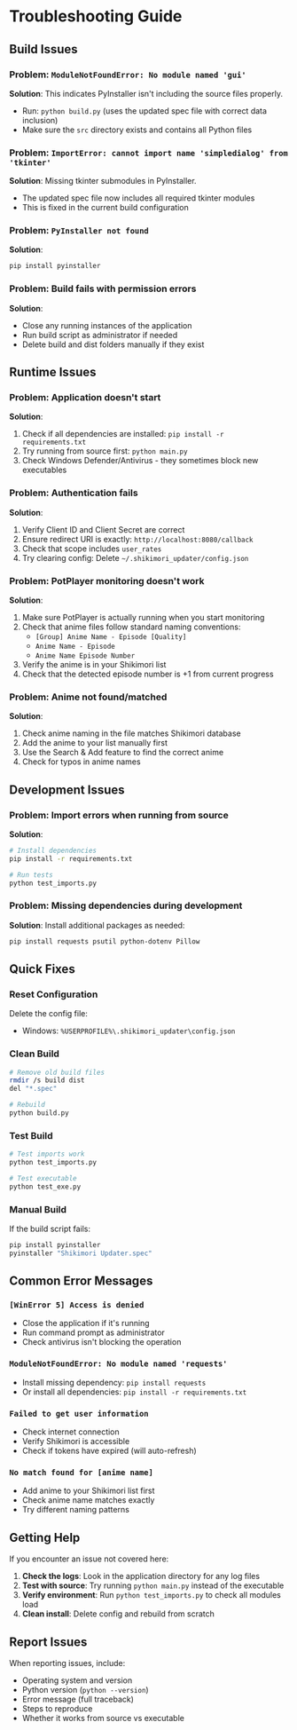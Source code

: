 # Troubleshooting Guide

## Build Issues

### Problem: `ModuleNotFoundError: No module named 'gui'`
**Solution**: This indicates PyInstaller isn't including the source files properly.
- Run: `python build.py` (uses the updated spec file with correct data inclusion)
- Make sure the `src` directory exists and contains all Python files

### Problem: `ImportError: cannot import name 'simpledialog' from 'tkinter'`
**Solution**: Missing tkinter submodules in PyInstaller.
- The updated spec file now includes all required tkinter modules
- This is fixed in the current build configuration

### Problem: `PyInstaller not found`
**Solution**: 
```bash
pip install pyinstaller
```

### Problem: Build fails with permission errors
**Solution**:
- Close any running instances of the application
- Run build script as administrator if needed
- Delete build and dist folders manually if they exist

## Runtime Issues

### Problem: Application doesn't start
**Solution**:
1. Check if all dependencies are installed: `pip install -r requirements.txt`
2. Try running from source first: `python main.py`
3. Check Windows Defender/Antivirus - they sometimes block new executables

### Problem: Authentication fails
**Solution**:
1. Verify Client ID and Client Secret are correct
2. Ensure redirect URI is exactly: `http://localhost:8080/callback`
3. Check that scope includes `user_rates`
4. Try clearing config: Delete `~/.shikimori_updater/config.json`

### Problem: PotPlayer monitoring doesn't work
**Solution**:
1. Make sure PotPlayer is actually running when you start monitoring
2. Check that anime files follow standard naming conventions:
   - `[Group] Anime Name - Episode [Quality]`
   - `Anime Name - Episode`
   - `Anime Name Episode Number`
3. Verify the anime is in your Shikimori list
4. Check that the detected episode number is +1 from current progress

### Problem: Anime not found/matched
**Solution**:
1. Check anime naming in the file matches Shikimori database
2. Add the anime to your list manually first
3. Use the Search & Add feature to find the correct anime
4. Check for typos in anime names

## Development Issues

### Problem: Import errors when running from source
**Solution**:
```bash
# Install dependencies
pip install -r requirements.txt

# Run tests
python test_imports.py
```

### Problem: Missing dependencies during development
**Solution**:
Install additional packages as needed:
```bash
pip install requests psutil python-dotenv Pillow
```

## Quick Fixes

### Reset Configuration
Delete the config file:
- Windows: `%USERPROFILE%\.shikimori_updater\config.json`

### Clean Build
```bash
# Remove old build files
rmdir /s build dist
del "*.spec"

# Rebuild
python build.py
```

### Test Build
```bash
# Test imports work
python test_imports.py

# Test executable
python test_exe.py
```

### Manual Build
If the build script fails:
```bash
pip install pyinstaller
pyinstaller "Shikimori Updater.spec"
```

## Common Error Messages

### `[WinError 5] Access is denied`
- Close the application if it's running
- Run command prompt as administrator
- Check antivirus isn't blocking the operation

### `ModuleNotFoundError: No module named 'requests'`
- Install missing dependency: `pip install requests`
- Or install all dependencies: `pip install -r requirements.txt`

### `Failed to get user information`
- Check internet connection
- Verify Shikimori is accessible
- Check if tokens have expired (will auto-refresh)

### `No match found for [anime name]`
- Add anime to your Shikimori list first
- Check anime name matches exactly
- Try different naming patterns

## Getting Help

If you encounter an issue not covered here:

1. **Check the logs**: Look in the application directory for any log files
2. **Test with source**: Try running `python main.py` instead of the executable
3. **Verify environment**: Run `python test_imports.py` to check all modules load
4. **Clean install**: Delete config and rebuild from scratch

## Report Issues

When reporting issues, include:
- Operating system and version
- Python version (`python --version`)
- Error message (full traceback)
- Steps to reproduce
- Whether it works from source vs executable
